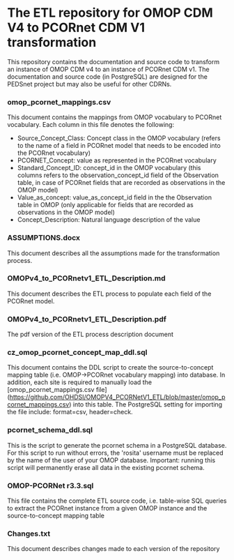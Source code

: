 The ETL repository for OMOP CDM V4 to PCORnet CDM V1 transformation
===============================================================================

This repository contains the documentation and source code to transform an instance of OMOP CDM v4 to an instance of PCORnet CDM v1. The documentation and source code (in PostgreSQL) are designed for the PEDSnet project but may also be useful for other CDRNs. 

### omop_pcornet_mappings.csv
This document contains the mappings from OMOP vocabulary to PCORnet vocabulary. Each column in this file denotes the following: 
- Source_Concept_Class: Concept class in the OMOP vocabulary (refers to the name of a field in PCORnet model that needs to be encoded into the PCORnet vocabulary) 
- PCORNET_Concept: value as represented in the PCORnet vocabulary
- Standard_Concept_ID: concept_id in the OMOP vocabulary (this columns refers to the observation_concept_id field of the Observation table, in case of PCORnet fields that are recorded as observations in the OMOP model) 
- Value_as_concept: value_as_concept_id field in the the Observation table in OMOP (only applicable for fields that are recorded as observations in the OMOP model)
- Concept_Description: Natural language description of the value


### ASSUMPTIONS.docx
This document describes all the assumptions made for the transformation process. 

### OMOPv4_to_PCORnetv1_ETL_Description.md
This document describes the ETL process to populate each field of the PCORnet model. 

### OMOPv4_to_PCORnetv1_ETL_Description.pdf
The pdf version of the ETL process description document

### cz_omop_pcornet_concept_map_ddl.sql
This document contains the DDL script to create the source-to-concept mapping table (i.e. OMOP->PCORnet vocabulary mapping) into database. In addition, each site is required to manually load the [omop_pcornet_mappings.csv file] (https://github.com/OHDSI/OMOPV4_PCORNetV1_ETL/blob/master/omop_pcornet_mappings.csv) into this table. The PostgreSQL setting for importing the file include: format=csv, header=check.

### pcornet_schema_ddl.sql
This is the script to generate the pcornet schema in a PostgreSQL database. For this script to run without errors, the 'rosita' username must be replaced by the name of the user of your OMOP database. Important: running this script will permanently erase all data in the existing pcornet schema.

### OMOP-PCORNet r3.3.sql
This file contains the complete ETL source code, i.e. table-wise SQL queries to extract the PCORnet instance from a given OMOP instance and the source-to-concept mapping table 

### Changes.txt
This document describes changes made to each version of the repository

